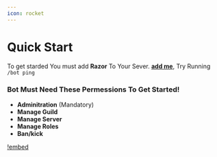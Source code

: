 ```yaml
---
icon: rocket
---
```

# Quick Start

To get starded You must add **Razor** To Your Sever. [**add me**](https://discord.com/api/oauth2/authorize?client_id=1143862168253644860&permissions=303600576574&scope=bot%20applications.commands), Try Running `/bot ping` 

### Bot Must Need These Permessions To Get Started!

- **Adminitration** (Mandatory)
- **Manage Guild** 
- **Manage Server**
- **Manage Roles**
- **Ban/kick**

[!embed](https://www.youtube.com/embed/6jT5-a2yWXo?si=7hG7KTIS23IunG03)
